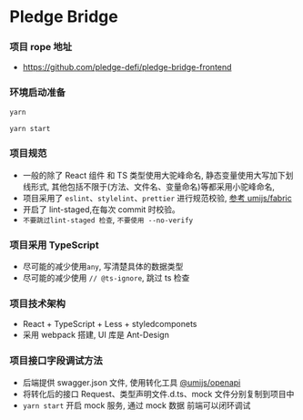 # Pledge Bridge

### 项目 rope 地址

- https://github.com/pledge-defi/pledge-bridge-frontend

### 环境启动准备

```bash
yarn
```

```bash
yarn start
```

### 项目规范

- 一般的除了 React 组件 和 TS 类型使用大驼峰命名, 静态变量使用大写加下划线形式, 其他包括不限于(方法、文件名、变量命名)等都采用小驼峰命名,
- 项目采用了 `eslint`、`stylelint`、`prettier` 进行规范校验, [参考 umijs/fabric](https://github.com/umijs/fabric)
- 开启了 lint-staged,在每次 commit 时校验。
- `不要跳过lint-staged 检查`, `不要使用 --no-verify`

### 项目采用 TypeScript

- 尽可能的减少使用`any`, 写清楚具体的数据类型
- 尽可能的减少使用 `// @ts-ignore`, 跳过 ts 检查

### 项目技术架构

- React + TypeScript + Less + styledcomponets
- 采用 webpack 搭建, UI 库是 Ant-Design

### 项目接口字段调试方法

- 后端提供 swagger.json 文件, 使用转化工具 [@umijs/openapi](https://www.npmjs.com/package/@umijs/openapi)
- 将转化后的接口 Request、类型声明文件.d.ts、mock 文件分别复制到项目中
- `yarn start` 开启 mock 服务, 通过 mock 数据 前端可以闭环调试
